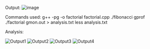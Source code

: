 Output:
![image](https://github.com/user-attachments/assets/3801feb4-dae5-402a-b1a4-ba791154e6c4)

Commands used:
g++ -pg -o factorial factorial.cpp
./fibonacci
gprof ./factorial gmon.out > analysis.txt
less analysis.txt

Analysis:

![Output1](https://github.com/user-attachments/assets/b2b4cb3b-e489-416a-9e08-c4d8cfd1faec)
![Output2](https://github.com/user-attachments/assets/d580c47c-2a63-4520-b20a-ee0dc53ffcd7)
![Output3](https://github.com/user-attachments/assets/dbdbe440-c24a-4028-993e-1ad0ecc0e227)
![Output4](https://github.com/user-attachments/assets/ed16bf83-0206-453b-b670-ce790f8de629)

